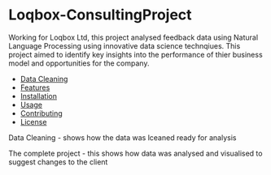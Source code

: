 # Loqbox-ConsultingProject

Working for Loqbox Ltd, this project analysed feedback data using Natural Language Processing using innovative data science technqiues. This project aimed to identify key insights into the performance of thier business model and opportunities for the company.

- [Data Cleaning](#https://github.com/mattbber/LBXconsulting-project/blob/main/Data_Cleaning.ipynb)
- [Features](#features)
- [Installation](#installation)
- [Usage](#usage)
- [Contributing](#contributing)
- [License](#license)

Data Cleaning - shows how the data was lceaned ready for analysis

The complete project - this shows how data was analysed and visualised to suggest changes to the client
